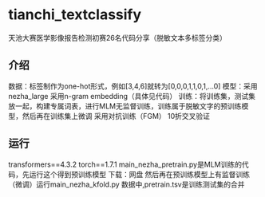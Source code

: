 # tianchi_textclassify
天池大赛医学影像报告检测初赛26名代码分享（脱敏文本多标签分类）
## 介绍
数据：标签制作为one-hot形式，例如[3,4,6]就转为[0,0,0,1,1,0,1,…0]
模型：采用nezha_large   采用n-gram embedding（具体见代码）
训练：将训练集，测试集放一起，构建专属词表，进行MLM无监督训练，训练属于脱敏文字的预训练模型，然后再在训练集上微调
采用对抗训练（FGM） 10折交叉验证
## 运行
transformers==4.3.2 torch==1.7.1 
main_nezha_pretrain.py是MLM训练的代码，先运行这个得到预训练模型  下载：网盘
然后再在预训练模型上有监督训练（微调）运行main_nezha_kfold.py
数据中,pretrain.tsv是训练测试集的合并
